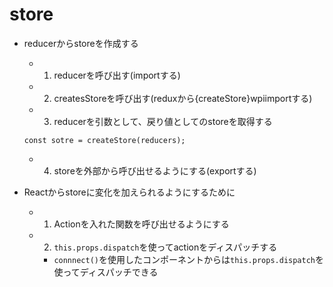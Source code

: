 # store
- reducerからstoreを作成する
  - 1. reducerを呼び出す(importする)
  - 2. createsStoreを呼び出す(reduxから{createStore}wpiimportする)
  - 3. reducerを引数として、戻り値としてのstoreを取得する
  ```
  const sotre = createStore(reducers);
  ```
  - 4. storeを外部から呼び出せるようにする(exportする)

- Reactからstoreに変化を加えられるようにするために
  - 1. Actionを入れた関数を呼び出せるようにする
  - 2. `this.props.dispatch`を使ってactionをディスパッチする
    - `connnect()`を使用したコンポーネントからは`this.props.dispatch`を使ってディスパッチできる
